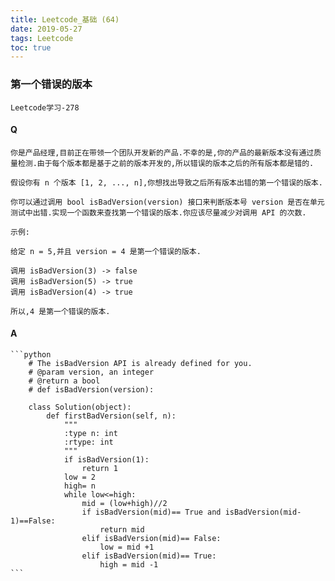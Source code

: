 ```yaml
---
title: Leetcode_基础 (64)
date: 2019-05-27
tags: Leetcode
toc: true
---
```


### 第一个错误的版本
    Leetcode学习-278

<!-- more -->

#### Q
    你是产品经理,目前正在带领一个团队开发新的产品.不幸的是,你的产品的最新版本没有通过质量检测.由于每个版本都是基于之前的版本开发的,所以错误的版本之后的所有版本都是错的.

    假设你有 n 个版本 [1, 2, ..., n],你想找出导致之后所有版本出错的第一个错误的版本.

    你可以通过调用 bool isBadVersion(version) 接口来判断版本号 version 是否在单元测试中出错.实现一个函数来查找第一个错误的版本.你应该尽量减少对调用 API 的次数.

    示例:

    给定 n = 5,并且 version = 4 是第一个错误的版本.

    调用 isBadVersion(3) -> false
    调用 isBadVersion(5) -> true
    调用 isBadVersion(4) -> true

    所以,4 是第一个错误的版本. 

#### A
    ```python
        # The isBadVersion API is already defined for you.
        # @param version, an integer
        # @return a bool
        # def isBadVersion(version):

        class Solution(object):
            def firstBadVersion(self, n):
                """
                :type n: int
                :rtype: int
                """
                if isBadVersion(1):
                    return 1
                low = 2
                high= n
                while low<=high:
                    mid = (low+high)//2
                    if isBadVersion(mid)== True and isBadVersion(mid-1)==False:
                        return mid
                    elif isBadVersion(mid)== False:
                        low = mid +1
                    elif isBadVersion(mid)== True:
                        high = mid -1
    ```

